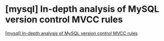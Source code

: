 # [mysql] In-depth analysis of MySQL version control MVCC rules
[[mysql] In-depth analysis of MySQL version control MVCC rules](https://aiwithcloud.com/2022/09/19/mysql_in_depth_analysis_of_mysql_version_control_mvcc_rules/)